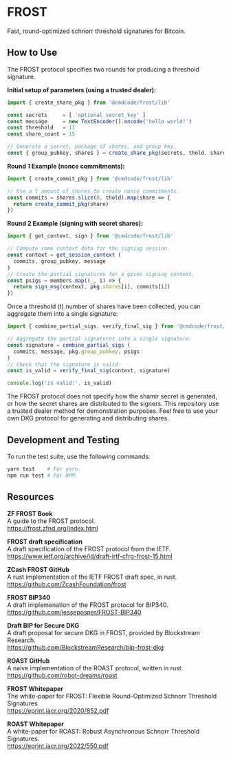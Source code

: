 # FROST

Fast, round-optimized schnorr threshold signatures for Bitcoin.

## How to Use

The FROST protocol specifies two rounds for producing a threshold signature.

**Initial setup of parameters (using a trusted dealer):**

```ts
import { create_share_pkg } from '@cmdcode/frost/lib'

const secrets     = [ 'optional_secret_key' ]
const message     = new TextEncoder().encode('hello world!')
const threshold   = 11
const share_count = 15

// Generate a secret, package of shares, and group key.
const { group_pubkey, shares } = create_share_pkg(secrets, thold, share_ct)
```

**Round 1 Example (nonce commitments):**

```ts
import { create_commit_pkg } from '@cmdcode/frost/lib'

// Use a t amount of shares to create nonce commitments.
const commits = shares.slice(0, thold).map(share => {
  return create_commit_pkg(share)
})
```

**Round 2 Example (signing with secret shares):**

```ts
import { get_context, sign } from '@cmdcode/frost/lib'

// Compute some context data for the signing session.
const context = get_session_context (
  commits, group_pubkey, message
)
// Create the partial signatures for a given signing context.
const psigs = members.map((_, i) => {
  return sign_msg(context, pkg.shares[i], commits[i])
})
```

Once a threshold (t) number of shares have been collected, you can aggregate them into a single signature:

```ts
import { combine_partial_sigs, verify_final_sig } from '@cmdcode/frost/lib'

// Aggregate the partial signatures into a single signature.
const signature = combine_partial_sigs (
  commits, message, pkg.group_pubkey, psigs
)
// Check that the signature is valid
const is_valid = verify_final_sig(context, signature)

console.log('is valid:', is_valid)
```

The FROST protocol does not specify how the shamir secret is generated, or how the secret shares are distributed to the signers. This repository use a trusted dealer method for demonstration purposes. Feel free to use your own DKG protocol for generating and distributing shares.

## Development and Testing

To run the test suite, use the following commands:

```bash
yarn test    # For yarn.
npm run test # For NPM.
```

## Resources

**ZF FROST Book**  
A guide to the FROST protocol.  
https://frost.zfnd.org/index.html  

**FROST draft specification**  
A draft specification of the FROST protocol from the IETF.  
https://www.ietf.org/archive/id/draft-irtf-cfrg-frost-15.html  

**ZCash FROST GitHub**  
A rust implementation of the IETF FROST draft spec, in rust.  
https://github.com/ZcashFoundation/frost  

**FROST BIP340**  
A draft implemenation of the FROST protocol for BIP340.  
https://github.com/jesseposner/FROST-BIP340  

**Draft BIP for Secure DKG**  
A draft proposal for secure DKG in FROST, provided by Blockstream Research.  
https://github.com/BlockstreamResearch/bip-frost-dkg  

**ROAST GitHub**  
A naive implementation of the ROAST protocol, written in rust.  
https://github.com/robot-dreams/roast  

**FROST Whitepaper**  
The white-paper for FROST: Flexible Round-Optimized Schnorr Threshold Signatures  
https://eprint.iacr.org/2020/852.pdf  

**ROAST Whitepaper**  
A white-paper for ROAST: Robust Asynchronous Schnorr Threshold Signatures.  
https://eprint.iacr.org/2022/550.pdf  
